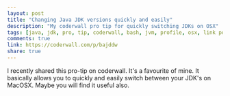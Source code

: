 ```yaml
---
layout: post
title: "Changing Java JDK versions quickly and easily"
description: "My coderwall pro tip for quickly switching JDKs on OSX"
tags: [java, jdk, pro, tip, coderwall, bash, jvm, profile, osx, link post]
comments: true
link: https://coderwall.com/p/bajddw
share: true
---
```


I recently shared this pro-tip on coderwall. It's a favourite of mine. 
It basically allows you to quickly and easily switch between your JDK's on MacOSX. 
Maybe you will find it useful also. 